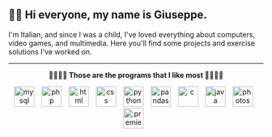 ## 👋😎 Hi everyone, my name is Giuseppe.

I'm Italian, and since I was a child, I've loved everything about computers, video games, and multimedia.
Here you'll find some projects and exercise solutions I've worked on.

--- 

<p align="center">
  <strong>🔻🔻🔻🔻 Those are the programs that I like most 🔻🔻🔻🔻</strong>
</p>

<div align="center">
  <img alt="mysql" width="40px" style="padding-right:10px;" src="https://cdn.jsdelivr.net/gh/devicons/devicon@latest/icons/mysql/mysql-original-wordmark.svg" />
  <img alt="php" width="40px" style="padding-right:10px;" src="https://cdn.jsdelivr.net/gh/devicons/devicon@latest/icons/php/php-original.svg" />
  <img alt="html" width="40px" style="padding-right:10px;" src="https://cdn.jsdelivr.net/gh/devicons/devicon@latest/icons/html5/html5-original-wordmark.svg" />
  <img alt="css" width="40px" style="padding-right:10px;" src="https://cdn.jsdelivr.net/gh/devicons/devicon@latest/icons/css3/css3-original-wordmark.svg" />
  <img alt="python" width="40px" style="padding-right:10px;" src="https://cdn.jsdelivr.net/gh/devicons/devicon@latest/icons/python/python-original-wordmark.svg" />
  <img alt="pandas" width="40px" style="padding-right:10px;" src="https://cdn.jsdelivr.net/gh/devicons/devicon@latest/icons/pandas/pandas-original-wordmark.svg" />
  <img alt="c" width="40px" style="padding-right:10px;" src="https://cdn.jsdelivr.net/gh/devicons/devicon@latest/icons/c/c-original.svg" />
  <img alt="java" width="40px" style="padding-right:10px;" src="https://cdn.jsdelivr.net/gh/devicons/devicon@latest/icons/java/java-original-wordmark.svg" />
  <img alt="photoshop" width="40px" style="padding-right:10px;" src="https://cdn.jsdelivr.net/gh/devicons/devicon@latest/icons/photoshop/photoshop-original.svg" />
  <img alt="premierepro" width="40px" style="padding-right:10px;" src="https://cdn.jsdelivr.net/gh/devicons/devicon@latest/icons/premierepro/premierepro-original.svg" />
</div>

<br clear="left"/>

